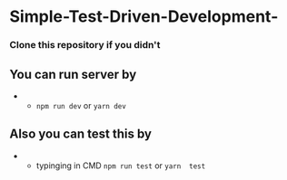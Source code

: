 # Simple-Test-Driven-Development-

### Clone this repository if you didn't


## You can run server by
- - `npm run dev` or `yarn dev`

## Also you can test this by

- -  typinging in CMD `npm run test` or `yarn  test`
